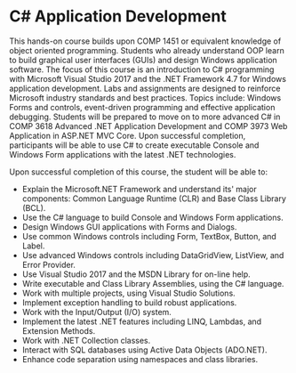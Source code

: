 # C# Application Development

This hands-on course builds upon COMP 1451 or equivalent knowledge of object oriented programming.
Students who already understand OOP learn to build graphical user interfaces (GUIs) and design Windows application software.
The focus of this course is an introduction to C# programming with Microsoft Visual Studio 2017 and the .NET Framework 4.7 
for Windows application development. Labs and assignments are designed to reinforce Microsoft industry standards and best practices.
Topics include: Windows Forms and controls, event-driven programming and effective application debugging.
Students will be prepared to move on to more advanced C# in COMP 3618 Advanced .NET Application Development and COMP 3973
Web Application in ASP.NET MVC Core. Upon successful completion, participants will be able to use C# to create executable
Console and Windows Form applications with the latest .NET technologies.

Upon successful completion of this course, the student will be able to:
<ul>
<li>Explain the Microsoft.NET Framework and understand its' major components: Common Language Runtime (CLR) and Base Class Library (BCL).</li>
<li>Use the C# language to build Console and Windows Form applications.</li>
<li>Design Windows GUI applications with Forms and Dialogs.</li>
<li>Use common Windows controls including Form, TextBox, Button, and Label.</li>
<li>Use advanced Windows controls including DataGridView, ListView, and Error Provider.</li>
<li>Use Visual Studio 2017 and the MSDN Library for on-line help.</li>
<li>Write executable and Class Library Assemblies, using the C# language.</li>
<li>Work with multiple projects, using Visual Studio Solutions.</li>
<li>Implement exception handling to build robust applications.</li>
<li>Work with the Input/Output (I/O) system.</li>
<li>Implement the latest .NET features including LINQ, Lambdas, and Extension Methods.</li>
<li>Work with .NET Collection classes.</li>
<li>Interact with SQL databases using Active Data Objects (ADO.NET).</li>
<li>Enhance code separation using namespaces and class libraries.</li>
